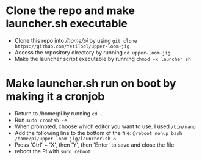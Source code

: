 # Clone the repo and make launcher.sh executable
- Clone this repo into _/home/pi_ by using `git clone https://github.com/YetiTool/upper-loom-jig`
- Access the repository directory by running `cd upper-loom-jig`
- Make the launcher script executable by running `chmod +x launcher.sh`
# Make launcher.sh run on boot by making it a cronjob
- Return to /home/pi by running `cd ..`
- Run `sudo crontab -e`
- When prompted, choose which editor you want to use. I used `/bin/nano`
- Add the following line to the bottom of the file: `@reboot nohup bash /home/pi/upper-loom-jig/launcher.sh &`
- Press 'Ctrl' + 'X', then 'Y', then 'Enter' to save and close the file
- reboot the Pi with `sudo reboot`
